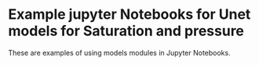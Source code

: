 # Example jupyter Notebooks for Unet models for Saturation and pressure

These are examples of using models modules in Jupyter Notebooks.
